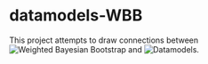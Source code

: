 # datamodels-WBB

This project attempts to draw connections between ![Weighted Bayesian Bootstrap](https://arxiv.org/abs/1803.04559) and ![Datamodels](https://arxiv.org/abs/2202.00622).

